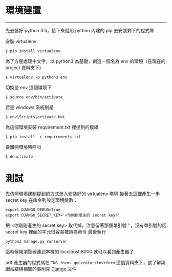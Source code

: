 # 環境建置
----

先去裝好 python 3.5，接下來就用 python 內建的 pip 去安裝剩下的程式庫


安裝 virtualenv
```
$ pip install virtualenv
```
為了方便處理中文字，以 python3 為基礎，創造一個名為 env 的環境（在現在的 project 資料夾下）

```
$ virtualenv -p python3 env
```

切換至 env 這個環境下

```
$ source env/bin/activate
```

若是 windows 系統則是
```
$ env\Scripts\activate.bat
```

為這個環境安裝 requirement.txt 裡提到的模組
```
$ pip install -r requirements.txt
```

要離開環境時呼叫
```
$ deactivate
```

# 測試

先仿照環境建制提到的方式進入安裝好的 virtualenv 環境
接著去[這裡](https://www.miniwebtool.com/django-secret-key-generator/)產生一串 secret key
在命令列設定環境變數：

```
export DJANGO_DEBUG=True
export DJANGO_SECRET_KEY='<你剛剛產生的 secret key>'
```

把 <你剛剛產生的 secret key> 取代掉，注意留著那個單引號 ''，沒有單引號的話 secret key 裡面的字元很容易被誤為命令
最後執行

```
python3 manage.py runserver
```

這時候開瀏覽器連到本機的 locolhost:8000 就可以看到產生器了

pdf 產生器的程式碼在 ```TNR_forms_generator/tnvrform``` 這個資料夾下，欲了解與網站結構相關的事則見 [Django](https://docs.djangoproject.com/en/1.11/) 文件

